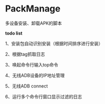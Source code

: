 # PackManage
多设备安装、卸载APK的脚本



**todo list**

1、安装包自动识别安装（根据时间排序进行安装）

2、根据tag抓取日志

3、唤起命令行输入top命令

4、无线ADB设备的IP地址管理

5、无线ADB connect

6、运行多个命令行窗口显示过滤的日志